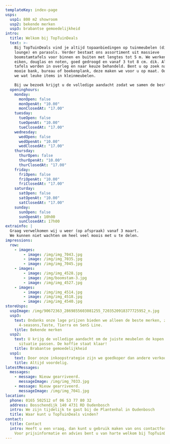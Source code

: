 ```yaml
---
templateKey: index-page
usps:
  usp1: 800 m2 showroom
  usp2: bekende merken
  usp3: brabantse gemoedelijkheid
intro:
  title: Welkom bij TopTuinDeals
  text: >-
    Bij TopTuinDeals vind je altijd topaanbiedingen op tuinmeubelen (dining en
    lounge) en parasols. Verder bestaat ons assortiment uit massieve
    boomstamtafels voor binnen en buiten met lengtes tot 5 m. We werken met o.a.
    eiken, douglas en noten, goed gedroogd en vanaf 3 tot 8 cm. dik. Alle houten
    tafels worden in overleg en naar keuze behandeld. Bent u op zoek naar n
    mooie bank, bureau of boekenplank, deze maken we voor u op maat. Ook hebben
    we wat leuke items in kleinmeubelen.

    Bij uw bezoek krijgt u de volledige aandacht zodat we samen de beste keuze voor uw situatie kunnen zoeken. We heten u van harte welkom, de koffie staat klaar!
  openinghours:
    monday:
      monOpen: false
      monOpenAt: "10.00"
      monClosedAt: "17.00"
    tuesday:
      tueOpen: false
      tueOpenAt: "10.00"
      tueClosedAt: "17.00"
    wednesday:
      wedOpen: false
      wedOpenAt: "10.00"
      wedClosedAt: "17.00"
    thursday:
      thurOpen: false
      thurOpenAt: "10.00"
      thurClosedAt: "17.00"
    friday:
      friOpen: false
      friOpenAt: "10.00"
      friClosedAt: "17.00"
    saturday:
      satOpen: false
      satOpenAt: "10.00"
      satClosedAt: "17.00"
    sunday:
      sunOpen: false
      sunOpenAt: 10h00
      sunClosedAt: 17h00
extrainfo: |
  Graag verwelkomen wij u weer (op afspraak) vanaf 3 maart.
  We kunnen niet wachten om heel veel moois met u te delen.
impressions:
  row:
    - images:
        - image: /img/img_7043.jpg
        - image: /img/img_7035.jpg
        - image: /img/img_7045.jpg
    - images:
        - image: /img/img_4528.jpg
        - image: /img/boomstam-3.jpg
        - image: /img/img_4527.jpg
    - images:
        - image: /img/img_4514.jpg
        - image: /img/img_4518.jpg
        - image: /img/img_4540.jpg
storeUsps:
  uspImage: /img/90672363_2869855603081255_7203520918377725952_n.jpg
  usp3:
    text: Ondanks onze lage prijzen bieden we alleen de beste merken, zoals
      4-seasons,Taste, Tierra en SenS Line.
    title: Bekende merken
  usp2:
    text: U krijg de volledige aandacht om de juiste meubelen de kopen die bij uw
      situatie passen. De koffie staat klaar!
    title: Brabantse gemoedelijkheid
  usp1:
    text: Door onze inkoopstrategie zijn we goedkoper dan andere verkooppunten.
    title: Altijd voordelig.
latestMessages:
  messages:
    - message: Nieuw gearriveerd.
      messageImage: /img/img_7033.jpg
    - message: Nieuw gearriveerd.
      messageImage: /img/img_7041.jpg
location:
  phone: 0165 502512 of 06 53 77 80 32
  address: Bosschendijk 140 4731 RD Oudenbosch
  intro: We zijn tijdelijk te gast bij de Plantenhal in Oudenbosch
  title: Waar kunt u TopTuinDeals vinden?
contact:
  title: Contact
  intro: Heeft u een vraag, dan kunt u gebruik maken van ons contactformulier.
    Voor prijsinformatie en advies bent u van harte welkom bij TopTuinDeals!
---
```

